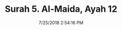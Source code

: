 ---
title       : "Surah 5. Al-Maida, Ayah 12"
date        : 7/25/2018 2:54:16 PM
draft       : false
type        : "quran"
layout      : "compare"
BookCode    : "CMP"
SurahNumber : "5"
AyahNumber  : "12"
TotalAyah   : "120"
---
